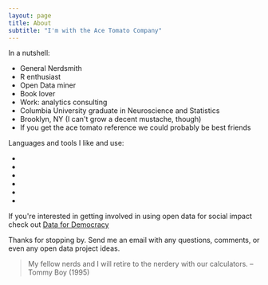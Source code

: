 ```yaml
---
layout: page
title: About
subtitle: "I'm with the Ace Tomato Company"
---
```

<link href="fontawesome-free/css/all.min.css" rel="stylesheet">

In a nutshell:
- General Nerdsmith
- R enthusiast
- Open Data miner
- Book lover
- Work: analytics consulting
- Columbia University graduate in Neuroscience and Statistics
- Brooklyn, NY (I can't grow a decent mustache, though)
- If you get the ace tomato reference we could probably be best friends

Languages and tools I like and use:

<ul class="list-inline dev-icons">
  <li class="list-inline-item">
    <i class="fab fa-r-project"></i>
  </li>
  <li class="list-inline-item">
    <i class="fab fa-js-square"></i>
  </li>
  <li class="list-inline-item">
    <i class="fab fa-html5"></i>
  </li>
  <li class="list-inline-item">
    <i class="fab fa-css3-alt"></i>
  </li>
  <li class="list-inline-item">
    <i class="fab fa-digital-ocean"></i>
  </li>
  <li class="list-inline-item">
    <i class="fab fa-stack-overflow"></i>
  </li>
</ul>

If you're interested in getting involved in using open data for social impact check out [Data for Democracy](https://datafordemocracy.org/)

Thanks for stopping by. Send me an email with any questions, comments, or even any open data project ideas.

>My fellow nerds and I will retire to the nerdery with our calculators. – Tommy Boy (1995)
